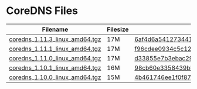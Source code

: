 # CoreDNS Files

|Filename|Filesize|SHA256Hash|
|--------|--------|----------|
|[coredns_1.11.3_linux_amd64.tgz](./coredns_1.11.3_linux_amd64.tgz)|17M|[6af4d6a5412734417378f778343c4fba363a61ae027060675123d4296f5a8ee5](./coredns_1.11.3_linux_amd64.tgz.sha256)|
|[coredns_1.11.1_linux_amd64.tgz](./coredns_1.11.1_linux_amd64.tgz)|17M|[f96cdee0934c5c12a28bb0fb080bed688fdd7bfdeae2f64984f02bdec2d65498](./coredns_1.11.1_linux_amd64.tgz.sha256)|
|[coredns_1.11.0_linux_amd64.tgz](./coredns_1.11.0_linux_amd64.tgz)|17M|[d33855e7b3ebac295f78c5b0bbd6528eb7cb6859359ff9660ef8ac9de6d47155](./coredns_1.11.0_linux_amd64.tgz.sha256)|
|[coredns_1.10.1_linux_amd64.tgz](./coredns_1.10.1_linux_amd64.tgz)|16M|[98cb60e3358439bbb3e3f7be916fe10c51b1ed94758f53aeb2b4c06156612ff6](./coredns_1.10.1_linux_amd64.tgz.sha256)|
|[coredns_1.10.0_linux_amd64.tgz](./coredns_1.10.0_linux_amd64.tgz)|15M|[4b461746ee1f0f877c052c23a09c43a9be12ffe9155e68623c16904aae6d277c](./coredns_1.10.0_linux_amd64.tgz.sha256)|
